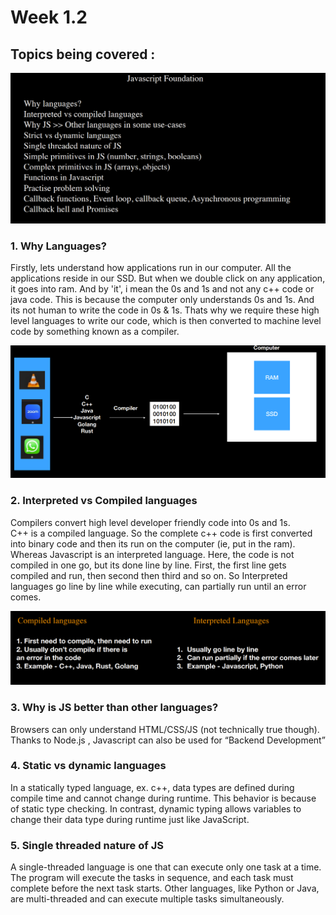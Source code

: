 # Week 1.2

## Topics being covered : 
![alt text](./images/image.png)


### 1. Why Languages?
Firstly, lets understand how applications run in our computer. All the applications reside in our SSD. But when we double click on any application, it goes into ram. And by 'it', i mean the 0s and 1s and not any c++ code or java code. This is because the computer only understands 0s and 1s.  And its not human to write the code in 0s & 1s. Thats why we require these high level languages to write our code, which is then converted to machine level code by something known as a compiler.

![alt text](./images/image-1.png)

### 2. Interpreted vs Compiled languages
Compilers convert high level developer friendly code into 0s and 1s.  
C++ is a compiled language. So the complete c++ code is first converted into binary code and then its run on the computer (ie, put in the ram). Whereas Javascript is an interpreted language. Here, the code is not compiled in one go, but its done line by line. First, the first line gets compiled and run, then second then third and so on. So Interpreted languages go line by line while executing, can partially run until an error comes.

![alt text](./images/image-2.png)

### 3. Why is JS better than other languages?
Browsers can only understand HTML/CSS/JS (not technically true though).
Thanks to Node.js , Javascript can also be used for “Backend Development”

### 4. Static vs dynamic languages
In a statically typed language, ex. c++, data types are defined during compile time and cannot change during runtime. This behavior is because of static type checking. In contrast, dynamic typing allows variables to change their data type during runtime just like JavaScript.

### 5. Single threaded nature of JS
A single-threaded language is one that can execute only one task at a time. The program will execute the tasks in sequence, and each task must complete before the next task starts. Other languages, like Python or Java, are multi-threaded and can execute multiple tasks simultaneously.


